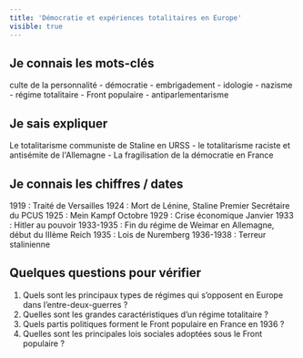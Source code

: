```yaml
---
title: 'Démocratie et expériences totalitaires en Europe'
visible: true
---
```


## Je connais les mots-clés

culte de la personnalité - démocratie - embrigadement - idologie - nazisme - régime totalitaire - Front populaire - antiparlementarisme

## Je sais expliquer

Le totalitarisme communiste de Staline en URSS - le totalitarisme raciste et antisémite de l'Allemagne - La fragilisation de la démocratie en France

## Je connais les chiffres / dates

1919 : Traité de Versailles
1924 : Mort de Lénine, Staline Premier Secrétaire du PCUS
1925 : Mein Kampf
Octobre 1929 : Crise économique
Janvier 1933 : Hitler au pouvoir
1933-1935 : Fin du régime de Weimar en Allemagne, début du IIIème Reich
1935 : Lois de Nuremberg
1936-1938 : Terreur stalinienne


## Quelques questions pour vérifier

1. Quels sont les principaux types de régimes qui s’opposent en Europe dans l’entre-deux-guerres ?
2. Quelles sont les grandes caractéristiques d’un régime totalitaire ?
3. Quels partis politiques forment le Front populaire en France en 1936 ?
4. Quelles sont les principales lois sociales adoptées sous le Front populaire ?